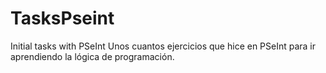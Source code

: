 # TasksPseint
Initial tasks with PSeInt
Unos cuantos ejercicios que hice en PSeInt para ir aprendiendo la lógica de programación.
